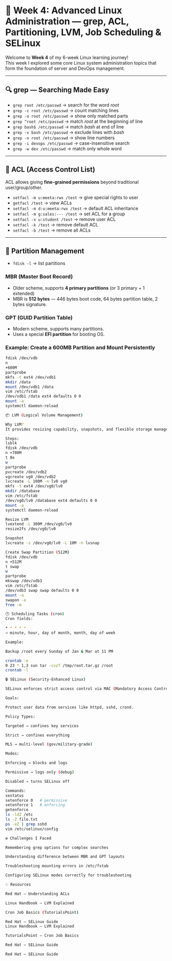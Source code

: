 # 🐧 Week 4: Advanced Linux Administration — grep, ACL, Partitioning, LVM, Job Scheduling & SELinux  

Welcome to **Week 4** of my 6-week Linux learning journey!  
This week I explored some core Linux system administration topics that form the foundation of server and DevOps management.  

---

## 🔍 grep — Searching Made Easy  

- `grep root /etc/passwd` → search for the word *root*  
- `grep -c root /etc/passwd` → count matching lines  
- `grep -o root /etc/passwd` → show only matched parts  
- `grep ^root /etc/passwd` → match *root* at the beginning of line  
- `grep bash$ /etc/passwd` → match *bash* at end of line  
- `grep -v bash /etc/passwd` → exclude lines with *bash*  
- `grep -n root /etc/passwd` → show line numbers  
- `grep -i devops /etc/passwd` → case-insensitive search  
- `grep -w dev /etc/passwd` → match only whole word  

---

## 🔐 ACL (Access Control List)

ACL allows giving **fine-grained permissions** beyond traditional user/group/other.  

- `setfacl -m u:meeta:rwx /test` → give special rights to user  
- `getfacl /test` → view ACLs  
- `setfacl -m d:u:meeta:rwx /test` → default ACL inheritance  
- `setfacl -m g:sales:--- /test` → set ACL for a group  
- `setfacl -x u:student /test` → remove user ACL  
- `setfacl -k /test` → remove default ACL  
- `setfacl -b /test` → remove all ACLs  

---

## 💾 Partition Management  

- `fdisk -l` → list partitions  
### MBR (Master Boot Record)
- Older scheme, supports **4 primary partitions** (or 3 primary + 1 extended)  
- MBR is **512 bytes** — 446 bytes boot code, 64 bytes partition table, 2 bytes signature.  

### GPT (GUID Partition Table)
- Modern scheme, supports many partitions.  
- Uses a special **EFI partition** for booting OS.  

### Example: Create a 600MB Partition and Mount Persistently  
```bash
fdisk /dev/vdb
n
+600M
partprobe
mkfs -t ext4 /dev/vdb1
mkdir /data
mount /dev/vdb1 /data
vim /etc/fstab
/dev/vdb1 /data ext4 defaults 0 0
mount -a
systemctl daemon-reload

📦 LVM (Logical Volume Management)

Why LVM?
It provides resizing capability, snapshots, and flexible storage management.

Steps:
lsblk
fdisk /dev/vdb
n +700M
t 8e
w
partprobe
pvcreate /dev/vdb2
vgcreate vg0 /dev/vdb2
lvcreate -L 100M -n lv0 vg0
mkfs -t ext4 /dev/vg0/lv0
mkdir /database
vim /etc/fstab
/dev/vg0/lv0 /database ext4 defaults 0 0
mount -a
systemctl daemon-reload

Resize LVM
lvextend -L 300M /dev/vg0/lv0
resize2fs /dev/vg0/lv0

Snapshot
lvcreate -s /dev/vg0/lv0 -L 10M -n lvsnap

Create Swap Partition (512M)
fdisk /dev/vdb
n +512M
t swap
w
partprobe
mkswap /dev/vdb3
vim /etc/fstab
/dev/vdb3 swap swap defaults 0 0
mount -a
swapon -a
free -m

🕒 Scheduling Tasks (cron)
Cron fields:

* * * * *
→ minute, hour, day of month, month, day of week

Example:

Backup /root every Sunday of Jan & Mar at 11 PM

crontab -e
0 23 * 1,3 sun tar -cvzf /tmp/root.tar.gz /root
crontab -l

🔒 SELinux (Security-Enhanced Linux)

SELinux enforces strict access control via MAC (Mandatory Access Control).

Goals:

Protect user data from services like httpd, sshd, crond.

Policy Types:

Targeted → confines key services

Strict → confines everything

MLS → multi-level (gov/military-grade)

Modes:

Enforcing → blocks and logs

Permissive → logs only (debug)

Disabled → turns SELinux off

Commands:
sestatus
setenforce 0   # permissive
setenforce 1   # enforcing
getenforce
ls -ldZ /etc
ls -Z file.txt
ps -eZ | grep sshd
vim /etc/selinux/config

⚙️ Challenges I Faced

Remembering grep options for complex searches

Understanding difference between MBR and GPT layouts

Troubleshooting mounting errors in /etc/fstab

Configuring SELinux modes correctly for troubleshooting

💡 Resources

Red Hat — Understanding ACLs

Linux Handbook — LVM Explained

Cron Job Basics (TutorialsPoint)

Red Hat — SELinux Guide
Linux Handbook — LVM Explained

TutorialsPoint — Cron Job Basics

Red Hat — SELinux Guide

Red Hat — SELinux Guide
